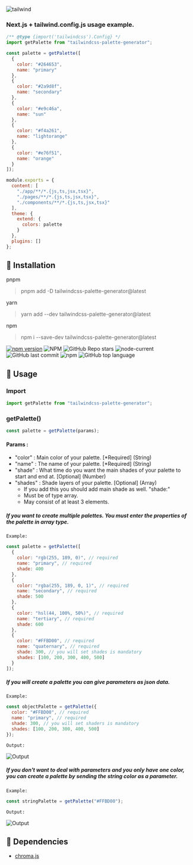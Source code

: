![tailwind](https://i.hizliresim.com/q9dulw0.png)

### Next.js + tailwind.config.js usage example.

```js
/** @type {import('tailwindcss').Config} */
import getPalette from "tailwindcss-palette-generator";

const palette = getPalette([
  {
    color: "#264653",
    name: "primary"
  },
  {
    color: "#2a9d8f",
    name: "secondary"
  },
  {
    color: "#e9c46a",
    name: "sun"
  },
  {
    color: "#f4a261",
    name: "lightorange"
  },
  {
    color: "#e76f51",
    name: "orange"
  }
]);

module.exports = {
  content: [
    "./app/**/*.{js,ts,jsx,tsx}",
    "./pages/**/*.{js,ts,jsx,tsx}",
    "./components/**/*.{js,ts,jsx,tsx}"
  ],
  theme: {
    extend: {
      colors: palette
    }
  },
  plugins: []
};
```

## 🎉 Installation

pnpm

> pnpm add -D tailwindcss-palette-generator@latest

yarn

> yarn add --dev tailwindcss-palette-generator@latest

npm

> npm i --save-dev tailwindcss-palette-generator@latest

[![npm version](https://badge.fury.io/js/tailwindcss-palette-generator.svg)](https://badge.fury.io/js/tailwindcss-palette-generator)
![NPM](https://img.shields.io/npm/l/tailwindcss-palette-generator)
![GitHub Repo stars](https://img.shields.io/github/stars/ibodev1/tailwindcss-palette-generator?style=social)
![node-current](https://img.shields.io/node/v/tailwindcss-palette-generator)
![GitHub last commit](https://img.shields.io/github/last-commit/ibodev1/tailwindcss-palette-generator)
![npm](https://img.shields.io/npm/dw/tailwindcss-palette-generator)
![GitHub top language](https://img.shields.io/github/languages/top/ibodev1/tailwindcss-palette-generator)

## 👀 Usage

### Import

```js
import getPalette from "tailwindcss-palette-generator";
```

### getPalette()

```js
const palette = getPalette(params);
```

#### Params :

- "color" : Main color of your palette. [*Required] (String)
- "name" : The name of your palette. [*Required] (String)
- "shade" : What time do you want the main shades of your palette to start and end at. [Optional] (Number)
- "shades" : Shade layers of your palette. [Optional] (Array)
  - If you add this you should add main shade as well. "shade:"
  - Must be of type array.
  - May consist of at least 3 elements.

##### If you want to create multiple palettes. You must enter the properties of the palette in array type.

`Example:`

```js
const palette = getPalette([
  {
    color: "rgb(255, 189, 0)", // required
    name: "primary", // required
    shade: 400
  },
  {
    color: "rgba(255, 189, 0, 1)", // required
    name: "secondary", // required
    shade: 500
  },
  {
    color: "hsl(44, 100%, 50%)", // required
    name: "tertiary", // required
    shade: 600
  },
  {
    color: "#FFBD00", // required
    name: "quaternary", // required
    shade: 300, // you will set shades is mandatory
    shades: [100, 200, 300, 400, 500]
  }
]);
```

##### If you will create a palette you can give parameters as json data.

`Example:`

```js
const objectPalette = getPalette({
  color: "#FFBD00", // required
  name: "primary", // required
  shade: 300, // you will set shaders is mandatory
  shades: [100, 200, 300, 400, 500]
});
```

`Output:`

![Output](https://i.hizliresim.com/d0a5le6.jpg)

##### If you don't want to deal with parameters and you only have one color, you can create a palette by sending the string color as a parameter.

`Example:`

```js
const stringPalette = getPalette("#FFBD00");
```

`Output:`

![Output](https://i.hizliresim.com/syut90f.jpg)

## 🚀 Dependencies

- [chroma.js](https://gka.github.io/chroma.js/)
